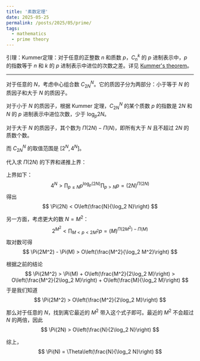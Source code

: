 ```yaml
---
title: '素数定理'
date: 2025-05-25
permalink: /posts/2025/05/prime/
tags:
  - mathematics
  - prime theory
---
```




引理：Kummer定理：对于任意的正整数 $n$ 和质数 $p$，$C_n^k$ 的 $p$ 进制表示中，$p$ 的指数等于 $n$ 和 $k$ 的 $p$ 进制表示中进位的次数之差。详见 [Kummer's theorem](https://zhuanlan.zhihu.com/p/550993534)。

---

对于任意的 $N$，考虑中心组合数 $C_{2N}^N$。它的质因子分为两部分：小于等于 $N$ 的质因子和大于 $N$ 的质因子。

对于小于 $N$ 的质因子，根据 Kummer 定理，$C_{2N}^N$ 的某个质数 $p$ 的指数是 $2N$ 和 $N$ 的 $p$ 进制表示中进位次数，少于 $\log_{p}{2N}$。

对于大于 $N$ 的质因子，其个数为 $\Pi(2N) - \Pi(N)$，即所有大于 $N$ 且不超过 $2N$ 的质数个数。

而 $C_{2N}^N$ 的取值范围是 $[2^N, 4^N]$。

代入求 $\Pi(2N)$ 的下界和递推上界：

上界如下：
$$
4^N > \prod_{p \leq N} p^{\log_{p}(2N)} \prod_{p > N} p
= (2N)^{\Pi(2N)}
$$
得出
$$
\Pi(2N) < O\left(\frac{N}{\log_2 N}\right)
$$

另一方面，考虑更大的数 $N = M^2$：
$$
2^{M^2} < \prod_{M < p < 2M^2} p = (M)^{\Pi(2M^2) - \Pi(M)}
$$
取对数可得
$$
\Pi(2M^2) - \Pi(M) > O\left(\frac{M^2}{\log_2 M^2}\right)
$$

根据之前的结论
$$
\Pi(2M^2) > \Pi(M) + O\left(\frac{M^2}{2\log_2 M}\right) > O\left(\frac{M^2}{2\log_2 M}\right) + O\left(\frac{M}{\log_2 M}\right)
$$
于是我们知道
$$
\Pi(2M^2) > O\left(\frac{M^2}{2\log_2 M}\right)
$$

那么对于任意的 $N$，找到离它最近的 $M^2$ 带入这个式子即可。最近的 $M^2$ 不会超过 $N$ 的两倍，因此
$$
\Pi(2N) > O\left(\frac{N}{2\log_2 N}\right)
$$

综上，
$$
\Pi(N) = \Theta\left(\frac{N}{\log_2 N}\right)
$$
<script>
MathJax = {
  tex: {
    inlineMath: [['$', '$'], ['\\(', '\\)']],
    displayMath: [['$$','$$'], ['\\[', '\\]']],
    processEscapes: true
  }
};
</script>
<script src="https://cdn.jsdelivr.net/npm/mathjax@3/es5/tex-chtml.js" async></script>